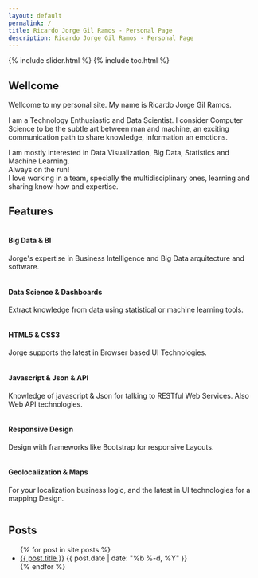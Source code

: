 ```yaml
---
layout: default
permalink: /
title: Ricardo Jorge Gil Ramos - Personal Page
description: Ricardo Jorge Gil Ramos - Personal Page
---
```


  <section>
    <div id="center-body" class="wrap">
{% include slider.html %}
{% include toc.html %}
    <div class="content-body">
      <section class="content-wellcome">
          <p>
            <a class="toc-item" title="Wellcome" id="wellcome"></a>
          </p>
          <h2>
            Wellcome
          </h2>
          <p><i class="fa fa-child fa-lg"></i>
          Wellcome to my personal site. My name is Ricardo Jorge Gil Ramos.</p>
          <p>
          I am a Technology Enthusiastic and Data Scientist. I consider Computer Science to be the subtle art between man and machine,
          an exciting communication path to share knowledge, information an emotions.</p>
          <p>
          I am mostly interested in Data Visualization, Big Data, Statistics and Machine Learning.<br/>Always on the run!<br/>
          I love working in a team, specially the multidisciplinary ones, learning and sharing know-how and expertise.
          </p>
          <p>
          </p>
      </section>
      <section class="content-features">
          <p>
            <a class="toc-item" title="Features" id="Features"></a>
          </p>
          <h2>
            Features
          </h2>
          <!-- Features 1 -->
          <div class="row features">
            <div class="col-sm-4 scrollimation fade-up in">
              <div class="media" id="bigdata-feature">
                <div class="icon pull-left" style="margin-right:10px">
                  <i class="media-object icon-1 fa fa-cube"></i>
                  <i class="media-object icon-2 fa fa-share-alt"></i>
                </div>
                <div class="media-body" style="overflow: hidden">
                  <h4>Big Data &amp; BI</h4>
                  <p>Jorge's expertise in Business Intelligence and Big Data arquitecture and software.</p>
                </div>
              </div>
            </div>
            <div class="col-sm-4 scrollimation fade-up d1 in">
              <div class="media" id="datascience-feature">
                <div class="icon pull-left" style="margin-right:10px">
                  <i class="media-object icon-1 fa fa-area-chart"></i>
                  <i class="media-object icon-2 fa fa-bar-chart-o"></i>
                </div>
                <div class="media-body" style="overflow: hidden">
                  <h4>Data Science &amp; Dashboards</h4>
                  <p>Extract knowledge from data using statistical or machine learning tools.</p>
                </div>
              </div>
            </div>
            <div class="col-sm-4 scrollimation fade-up d2 in">
              <div class="media" id="html5-feature">
                <div class="icon pull-left" style="margin-right:10px">
                  <i class="media-object icon-1 fa fa-html5"></i>
                  <i class="media-object icon-2 fa fa-css3"></i>
                </div>
                <div class="media-body" style="overflow: hidden">
                  <h4>HTML5 &amp; CSS3</h4>
                  <p>Jorge supports the latest in Browser based UI Technologies.</p>
                </div>
              </div>
            </div>
          </div>
          <!-- Features 2 -->
          <div class="row features">
            <div class="col-sm-4 scrollimation fade-up in">
              <div class="media" id="javascript-feature">
                <div class="icon pull-left" style="margin-right:10px">
                  <i class="media-object icon-1 fa fa-code"></i>
                  <i class="media-object icon-2 fa fa-plug"></i>
                </div>
                <div class="media-body" style="overflow: hidden">
                  <h4>Javascript &amp; Json &amp; API</h4>
                  <p>Knowledge of javascript & Json for talking to RESTful Web Services. Also Web API technologies.</p>
                </div>
              </div>
            </div>
            <div class="col-sm-4 scrollimation fade-up d1 in">
              <div class="media" id="responsive-feature">
                <div class="icon pull-left" style="margin-right:10px">
                  <i class="media-object icon-1 fa fa-mobile"></i>
                  <i class="media-object icon-2 fa fa-desktop"></i>
                </div>
                <div class="media-body" style="overflow: hidden">
                  <h4>Responsive Design</h4>
                  <p>Design with frameworks like Bootstrap for responsive Layouts.</p>
                </div>
              </div>
            </div>
            <div class="col-sm-4 scrollimation fade-up d2 in">
              <div class="media" id="geolocalization-feature">
                <div class="icon pull-left" style="margin-right:10px">
                  <i class="media-object icon-1 fa fa-map-marker"></i>
                  <i class="media-object icon-2 fa fa-globe"></i>
                </div>
                <div class="media-body" style="overflow: hidden">
                  <h4>Geolocalization &amp; Maps</h4>
                  <p>For your localization business logic, and the latest in UI technologies for a mapping Design.</p>
                </div>
              </div>
            </div>
          </div>
          <p style="clear:both"></p>
      </section>
      <section class="content-posts">
        <p>
          <a class="toc-item" title="Posts" id="Posts"></a>
        </p>
        <h2>Posts</h2>
        <ul class="posts">
          {% for post in site.posts %}
            <li>
              <a class="post-link" href="{{ post.url | prepend: site.baseurl }}">{{ post.title }}</a>
              <span class="post-date">{{ post.date | date: "%b %-d, %Y" }}</span>
            </li>
          {% endfor %}
        </ul>
      </section>
    </div>
  </section>
  <!--<p class="rss-subscribe">subscribe <a href="{{ "/feed.xml" | prepend: site.baseurl }}">via RSS</a></p>-->

